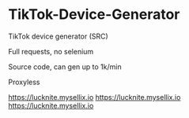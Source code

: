 # TikTok-Device-Generator
TikTok device generator (SRC)

Full requests, no selenium

Source code, can gen up to 1k/min

Proxyless


https://lucknite.mysellix.io
https://lucknite.mysellix.io
https://lucknite.mysellix.io


